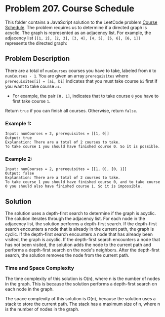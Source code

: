 # Problem 207. Course Schedule

This folder contains a JavaScript solution to the LeetCode problem [Course Schedule](https://leetcode.com/problems/course-schedule/). The problem requires us to determine if a directed graph is acyclic. The graph is represented as an adjacency list. For example, the adjacency list `[[1, 2], [2, 3], [3, 4], [4, 5], [5, 6], [6, 1]]` represents the directed graph:

## Problem Description

There are a total of `numCourses` courses you have to take, labeled from `0` to `numCourses - 1`. You are given an array `prerequisites` where `prerequisites[i] = [ai, bi]` indicates that you must take course `bi` first if you want to take course `ai`.

- For example, the pair `[0, 1]`, indicates that to take course `0` you have to first take course `1`.

Return `true` if you can finish all courses. Otherwise, return `false`.

### Example 1:

```
Input: numCourses = 2, prerequisites = [[1, 0]]
Output: true
Explanation: There are a total of 2 courses to take.
To take course 1 you should have finished course 0. So it is possible.
```

### Example 2:

```
Input: numCourses = 2, prerequisites = [[1, 0], [0, 1]]
Output: false
Explanation: There are a total of 2 courses to take.
To take course 1 you should have finished course 0, and to take course 0 you should also have finished course 1. So it is impossible.
```

## Solution

The solution uses a depth-first search to determine if the graph is acyclic. The solution iterates through the adjacency list. For each node in the adjacency list, the solution performs a depth-first search. If the depth-first search encounters a node that is already in the current path, the graph is cyclic. If the depth-first search encounters a node that has already been visited, the graph is acyclic. If the depth-first search encounters a node that has not been visited, the solution adds the node to the current path and performs a depth-first search on the node's neighbors. After the depth-first search, the solution removes the node from the current path.

### Time and Space Complexity

The time complexity of this solution is O(n), where n is the number of nodes in the graph. This is because the solution performs a depth-first search on each node in the graph.

The space complexity of this solution is O(n), because the solution uses a stack to store the current path. The stack has a maximum size of n, where n is the number of nodes in the graph.
